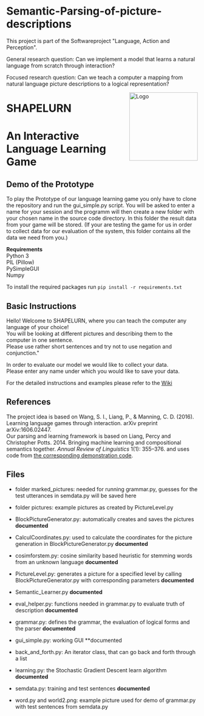 # Semantic-Parsing-of-picture-descriptions
This project is part of the Softwareproject "Language, Action and Perception".

General research question:  Can we implement a model that learns a natural language from scratch through interaction?

Focused research question:  Can we teach a computer a mapping from natural language picture descriptions to a logical representation?

<div style="float:right;"><img src="https://user-images.githubusercontent.com/36165516/107762120-cf5e8980-6d2c-11eb-97d8-30ea3c3ea5a5.jpg" alt="Logo" height="180" align="right"></img></div>

# SHAPELURN
# An Interactive Language Learning Game

## Demo of the Prototype

To play the Prototype of our language learning game you only have to clone the repository and run the gui_simple.py script. 
You will be asked to enter a name for your session and the programm will then create a new folder with your chosen name in the source code directory. 
In this folder the result data from your game  will be stored. (If your are testing the game for us in order to collect data for our evaluation of the system, this folder contains all the data we need from you.)

**Requirements**<br>
Python 3 <br>
PIL (Pillow) <br>
PySimpleGUI <br>
Numpy <br>

To install the required packages run 
```pip install -r requirements.txt```

## Basic Instructions 

Hello! Welcome to SHAPELURN, where you can teach the computer any language of your choice!<br>
You will be looking at different pictures and describing them to the computer in one sentence. <br>
Please use rather short sentences and try not to use negation and conjunction."

In order to evaluate our model we would like to collect your data.<br>
Please enter any name under which you would like to save your data.

For the detailed instructions and examples please refer to the [Wiki](https://github.com/itsLuisa/Semantic-Parsing-of-picture-descriptions/wiki)

## References

The project idea is based on Wang, S. I., Liang, P., & Manning, C. D. (2016). Learning language games through interaction. arXiv preprint arXiv:1606.02447. <br>
Our parsing and learning framework is based on Liang, Percy and Christopher Potts. 2014. Bringing machine learning and compositional semantics together. *Annual Review of Linguistics* 1(1): 355–376. and uses code from [the corresponding demonstration code](https://github.com/cgpotts/annualreview-complearning).

## Files 
* folder marked_pictures: needed for running grammar.py, guesses for the test utterances in semdata.py will be saved here
* folder pictures: example pictures as created by PictureLevel.py

* BlockPictureGenerator.py: automatically creates and saves the pictures **documented**
* CalculCoordinates.py: used to calculate the coordinates for the picture generation in BlockPictureGenerator.py **documented**
* cosimforstem.py: cosine similarity based heuristic for stemming words from an unknown language **documented**
* PictureLevel.py: generates a picture for a specified level by calling BlockPictureGenerator.py with corresponding parameters **documented**
* Semantic_Learner.py **documented**
* eval_helper.py: functions needed in grammar.py to evaluate truth of description **documented**
* grammar.py: defines the grammar, the evaluation of logical forms and the parser **documented**
* gui_simple.py: working GUI **documented
* back_and_forth.py: An iterator class, that can go back and forth through a list
* learning.py: the Stochastic Gradient Descent learn algorithm **documented** 
* semdata.py: training and test sentences **documented**
* word.py and world2.png: example picture used for demo of grammar.py with test sentences from semdata.py
